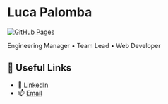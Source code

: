 # Luca Palomba

[![GitHub Pages](https://img.shields.io/badge/GitHub%20Pages-live-brightgreen)](https://lucapalomba.github.io)


Engineering Manager • Team Lead • Web Developer

## 🔗 Useful Links

- 💼 [LinkedIn](https://linkedin.com/in/lucapalomba)
- 📫 [Email](mailto:luca.palomba.brescia@gmail.com)
